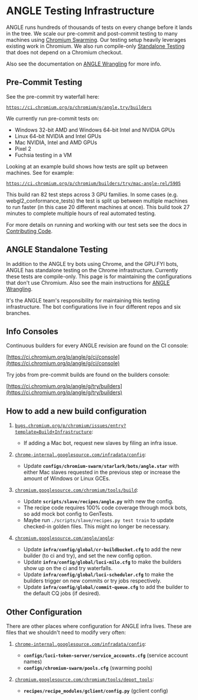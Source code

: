 # ANGLE Testing Infrastructure

ANGLE runs hundreds of thousands of tests on every change before it lands in
the tree. We scale our pre-commit and post-commit testing to many machines
using [Chromium Swarming][Swarming]. Our testing setup heavily leverages
existing work in Chromium. We also run compile-only
[Standalone Testing][Standalone] that does not depend on a Chromium checkout.

Also see the documentation on [ANGLE Wrangling][Wrangling] for more info.

## Pre-Commit Testing

See the pre-commit try waterfall here:

[`https://ci.chromium.org/p/chromium/g/angle.try/builders`](https://ci.chromium.org/p/chromium/g/angle.try/builders)

We currently run pre-commit tests on:

 * Windows 32-bit AMD and Windows 64-bit Intel and NVIDIA GPUs
 * Linux 64-bit NVIDIA and Intel GPUs
 * Mac NVIDIA, Intel and AMD GPUs
 * Pixel 2
 * Fuchsia testing in a VM

Looking at an example build shows how tests are split up between machines. See for example:

[`https://ci.chromium.org/p/chromium/builders/try/mac-angle-rel/5905`](https://ci.chromium.org/p/chromium/builders/try/mac-angle-rel/5905)

This build ran 82 test steps across 3 GPU families. In some cases (e.g.
webgl2_conformance_tests) the test is split up between multiple machines to
run faster (in this case 20 different machines at once). This build took 27
minutes to complete multiple hours of real automated testing.

For more details on running and working with our test sets see the docs in [Contributing Code][Contrib].

[Swarming]: https://chromium-swarm.appspot.com/
[Standalone]: #ANGLE-Standalone-Testing
[Contrib]: ../doc/ContributingCode.md#Testing
[Wrangling]: ANGLEWrangling.md

## ANGLE Standalone Testing

In addition to the ANGLE try bots using Chrome, and the GPU.FYI bots, ANGLE
has standalone testing on the Chrome infrastructure. Currently these tests are
compile-only. This page is for maintaining the configurations that don't use
Chromium. Also see the main instructions for [ANGLE Wrangling](ANGLEWrangling.md).

It's the ANGLE team's responsibility for maintaining this testing
infrastructure. The bot configurations live in four different repos and six
branches.

## Info Consoles

Continuous builders for every ANGLE revision are found on the CI console:

[https://ci.chromium.org/p/angle/g/ci/console](https://ci.chromium.org/p/angle/g/ci/console)

Try jobs from pre-commit builds are found on the builders console:

[https://ci.chromium.org/p/angle/g/try/builders](https://ci.chromium.org/p/angle/g/try/builders)

## How to add a new build configuration

 1. [`bugs.chromium.org/p/chromium/issues/entry?template=Build+Infrastructure`](http://bugs.chromium.org/p/chromium/issues/entry?template=Build+Infrastructure):

    * If adding a Mac bot, request new slaves by filing an infra issue.

 1. [`chrome-internal.googlesource.com/infradata/config`](http://chrome-internal.googlesource.com/infradata/config):

    * Update **`configs/chromium-swarm/starlark/bots/angle.star`** with either Mac slaves requested in the previous step or increase the amount of Windows or Linux GCEs.

 1. [`chromium.googlesource.com/chromium/tools/build`](https://chromium.googlesource.com/chromium/tools/build):

    * Update **`scripts/slave/recipes/angle.py`** with new the config.
    * The recipe code requires 100% code coverage through mock bots, so add mock bot config to GenTests.
    * Maybe run `./scripts/slave/recipes.py test train` to update checked-in golden files. This might no longer be necessary.

 1. [`chromium.googlesource.com/angle/angle`](http://chromium.googlesource.com/angle/angle):

    * Update **`infra/config/global/cr-buildbucket.cfg`** to add the new builder (to ci and try), and set the new config option.
    * Update **`infra/config/global/luci-milo.cfg`** to make the builders show up on the ci and try waterfalls.
    * Update **`infra/config/global/luci-scheduler.cfg`** to make the builders trigger on new commits or try jobs respectively.
    * Update **`infra/config/global/commit-queue.cfg`** to add the builder to the default CQ jobs (if desired).

## Other Configuration

There are other places where configuration for ANGLE infra lives. These are files that we shouldn't need to modify very often:

 1. [`chrome-internal.googlesource.com/infradata/config`](http://chrome-internal.googlesource.com/infradata/config):

    * **`configs/luci-token-server/service_accounts.cfg`** (service account names)
    * **`configs/chromium-swarm/pools.cfg`** (swarming pools)

 1. [`chromium.googlesource.com/chromium/tools/depot_tools`](http://chromium.googlesource.com/chromium/tools/depot_tools):

    * **`recipes/recipe_modules/gclient/config.py`** (gclient config)
